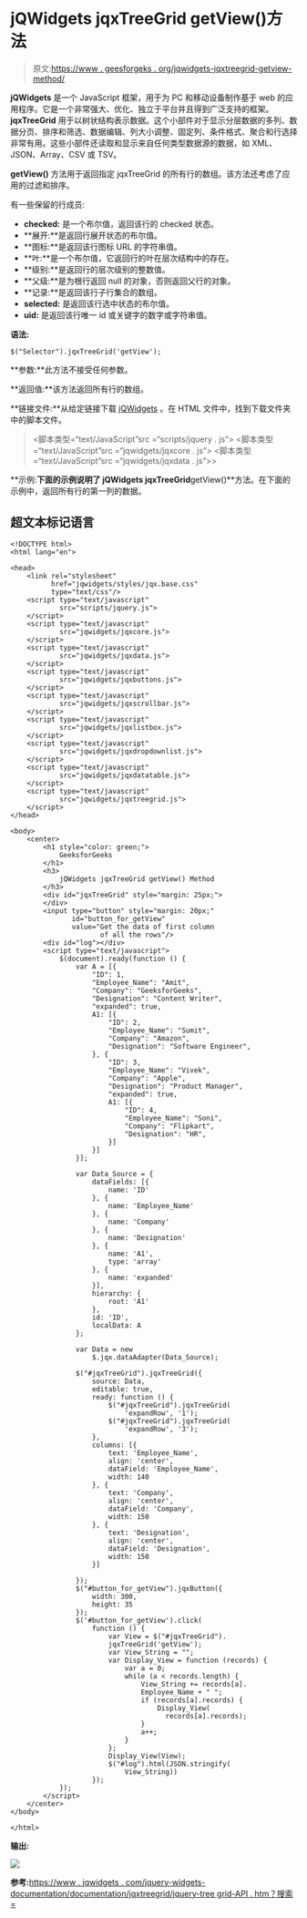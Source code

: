 # jQWidgets jqxTreeGrid getView()方法

> 原文:[https://www . geesforgeks . org/jqwidgets-jqxtreegrid-getview-method/](https://www.geeksforgeeks.org/jqwidgets-jqxtreegrid-getview-method/)

**jQWidgets** 是一个 JavaScript 框架，用于为 PC 和移动设备制作基于 web 的应用程序。它是一个非常强大、优化、独立于平台并且得到广泛支持的框架。 **jqxTreeGrid** 用于以树状结构表示数据。这个小部件对于显示分层数据的多列、数据分页、排序和筛选、数据编辑、列大小调整、固定列、条件格式、聚合和行选择非常有用。这些小部件还读取和显示来自任何类型数据源的数据，如 XML、JSON、Array、CSV 或 TSV。

**getView()** 方法用于返回指定 jqxTreeGrid 的所有行的数组。该方法还考虑了应用的过滤和排序。

有一些保留的行成员:

*   **checked:** 是一个布尔值，返回该行的 checked 状态。
*   **展开:**是返回行展开状态的布尔值。
*   **图标:**是返回该行图标 URL 的字符串值。
*   **叶:**是一个布尔值，它返回行的叶在层次结构中的存在。
*   **级别:**是返回行的层次级别的整数值。
*   **父级:**是为根行返回 null 的对象，否则返回父行的对象。
*   **记录:**是返回该行子行集合的数组。
*   **selected:** 是返回该行选中状态的布尔值。
*   **uid:** 是返回该行唯一 id 或关键字的数字或字符串值。

**语法:**

```
$("Selector").jqxTreeGrid('getView');
```

**参数:**此方法不接受任何参数。

**返回值:**该方法返回所有行的数组。

**链接文件:**从给定链接下载 [jQWidgets](https://www.jqwidgets.com/download/) 。在 HTML 文件中，找到下载文件夹中的脚本文件。

> <link rel="”stylesheet”" href="”jqwidgets/styles/jqx.base.css”" type="”text/css”">
> <脚本类型=“text/JavaScript”src =“scripts/jquery . js”></脚本>
> <脚本类型=“text/JavaScript”src =“jqwidgets/jqxcore . js”></脚本>
> <脚本类型=“text/JavaScript”src =“jqwidgets/jqxdata . js”>>

**示例:**下面的示例说明了 jQWidgets jqxTreeGrid**getView()**方法。在下面的示例中，返回所有行的第一列的数据。

## 超文本标记语言

```
<!DOCTYPE html>
<html lang="en">

<head>
    <link rel="stylesheet" 
          href="jqwidgets/styles/jqx.base.css" 
          type="text/css"/>
    <script type="text/javascript" 
            src="scripts/jquery.js">
    </script>
    <script type="text/javascript" 
            src="jqwidgets/jqxcore.js">
    </script>
    <script type="text/javascript" 
            src="jqwidgets/jqxdata.js">
    </script>
    <script type="text/javascript" 
            src="jqwidgets/jqxbuttons.js">
    </script>
    <script type="text/javascript" 
            src="jqwidgets/jqxscrollbar.js">
    </script>
    <script type="text/javascript" 
            src="jqwidgets/jqxlistbox.js">
    </script>
    <script type="text/javascript" 
            src="jqwidgets/jqxdropdownlist.js">
    </script>
    <script type="text/javascript" 
            src="jqwidgets/jqxdatatable.js">
    </script>
    <script type="text/javascript" 
            src="jqwidgets/jqxtreegrid.js">
    </script>
</head>

<body>
    <center>
        <h1 style="color: green;">
            GeeksforGeeks
        </h1>
        <h3>
            jQWidgets jqxTreeGrid getView() Method
        </h3>
        <div id="jqxTreeGrid" style="margin: 25px;">
        </div>
        <input type="button" style="margin: 20px;" 
               id="button_for_getView" 
               value="Get the data of first column
                      of all the rows"/>
        <div id="log"></div>
        <script type="text/javascript">
            $(document).ready(function () {
                var A = [{
                    "ID": 1,
                    "Employee_Name": "Amit",
                    "Company": "GeeksforGeeks",
                    "Designation": "Content Writer",
                    "expanded": true,
                    A1: [{
                        "ID": 2,
                        "Employee_Name": "Sumit",
                        "Company": "Amazon",
                        "Designation": "Software Engineer",
                    }, {
                        "ID": 3,
                        "Employee_Name": "Vivek",
                        "Company": "Apple",
                        "Designation": "Product Manager",
                        "expanded": true,
                        A1: [{
                            "ID": 4,
                            "Employee_Name": "Soni",
                            "Company": "Flipkart",
                            "Designation": "HR",
                        }]
                    }]
                }];

                var Data_Source = {
                    dataFields: [{
                        name: 'ID'
                    }, {
                        name: 'Employee_Name'
                    }, {
                        name: 'Company'
                    }, {
                        name: 'Designation'
                    }, {
                        name: 'A1',
                        type: 'array'
                    }, {
                        name: 'expanded'
                    }],
                    hierarchy: {
                        root: 'A1'
                    },
                    id: 'ID',
                    localData: A
                };

                var Data = new
                    $.jqx.dataAdapter(Data_Source);

                $("#jqxTreeGrid").jqxTreeGrid({
                    source: Data,
                    editable: true,
                    ready: function () {
                        $("#jqxTreeGrid").jqxTreeGrid(
                            'expandRow', '1');
                        $("#jqxTreeGrid").jqxTreeGrid(
                            'expandRow', '3');
                    },
                    columns: [{
                        text: 'Employee_Name',
                        align: 'center',
                        dataField: 'Employee_Name',
                        width: 140
                    }, {
                        text: 'Company',
                        align: 'center',
                        dataField: 'Company',
                        width: 150
                    }, {
                        text: 'Designation',
                        align: 'center',
                        dataField: 'Designation',
                        width: 150
                    }]

                });
                $("#button_for_getView").jqxButton({
                    width: 300,
                    height: 35
                });
                $('#button_for_getView').click(
                    function () {
                        var View = $("#jqxTreeGrid").
                        jqxTreeGrid('getView');
                        var View_String = "";
                        var Display_View = function (records) {
                            var a = 0;
                            while (a < records.length) {
                                View_String += records[a].
                                Employee_Name + " ";
                                if (records[a].records) {
                                    Display_View(
                                      records[a].records);
                                }
                                a++;
                            }
                        };
                        Display_View(View);
                        $("#log").html(JSON.stringify(
                            View_String))
                    });
            });
        </script>
    </center>
</body>

</html>
```

**输出:**

![](img/822a23789f8ba0a34625555429ed0678.png)

**参考:**[https://www . jqwidgets . com/jquery-widgets-documentation/documentation/jqxtreegrid/jquery-tree grid-API . htm？搜索=](https://www.jqwidgets.com/jquery-widgets-documentation/documentation/jqxtreegrid/jquery-treegrid-api.htm?search=)